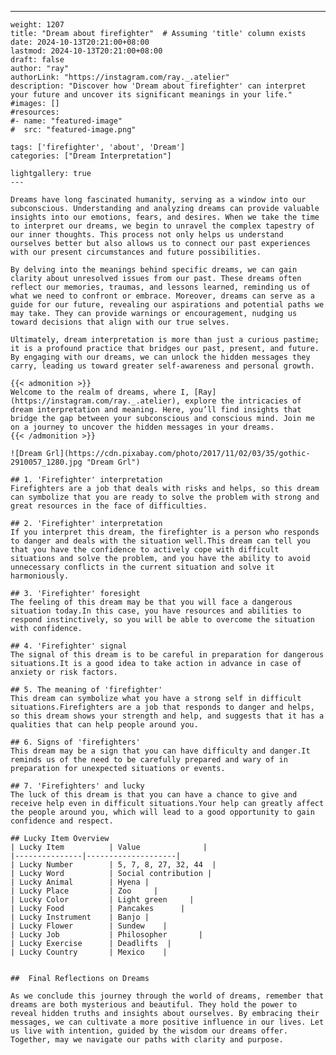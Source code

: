 ---
    weight: 1207
    title: "Dream about firefighter"  # Assuming 'title' column exists
    date: 2024-10-13T20:21:00+08:00
    lastmod: 2024-10-13T20:21:00+08:00
    draft: false
    author: "ray"
    authorLink: "https://instagram.com/ray._.atelier"
    description: "Discover how 'Dream about firefighter' can interpret your future and uncover its significant meanings in your life."
    #images: []
    #resources:
    #- name: "featured-image"
    #  src: "featured-image.png"
    
    tags: ['firefighter', 'about', 'Dream']
    categories: ["Dream Interpretation"]
    
    lightgallery: true
    ---
    
    Dreams have long fascinated humanity, serving as a window into our subconscious. Understanding and analyzing dreams can provide valuable insights into our emotions, fears, and desires. When we take the time to interpret our dreams, we begin to unravel the complex tapestry of our inner thoughts. This process not only helps us understand ourselves better but also allows us to connect our past experiences with our present circumstances and future possibilities.
    
    By delving into the meanings behind specific dreams, we can gain clarity about unresolved issues from our past. These dreams often reflect our memories, traumas, and lessons learned, reminding us of what we need to confront or embrace. Moreover, dreams can serve as a guide for our future, revealing our aspirations and potential paths we may take. They can provide warnings or encouragement, nudging us toward decisions that align with our true selves.
    
    Ultimately, dream interpretation is more than just a curious pastime; it is a profound practice that bridges our past, present, and future. By engaging with our dreams, we can unlock the hidden messages they carry, leading us toward greater self-awareness and personal growth.
    
    {{< admonition >}}
    Welcome to the realm of dreams, where I, [Ray](https://instagram.com/ray._.atelier), explore the intricacies of dream interpretation and meaning. Here, you’ll find insights that bridge the gap between your subconscious and conscious mind. Join me on a journey to uncover the hidden messages in your dreams.
    {{< /admonition >}}
    
    ![Dream Grl](https://cdn.pixabay.com/photo/2017/11/02/03/35/gothic-2910057_1280.jpg "Dream Grl")
    
    ## 1. 'Firefighter' interpretation
    Firefighters are a job that deals with risks and helps, so this dream can symbolize that you are ready to solve the problem with strong and great resources in the face of difficulties.
    
    ## 2. 'Firefighter' interpretation
    If you interpret this dream, the firefighter is a person who responds to danger and deals with the situation well.This dream can tell you that you have the confidence to actively cope with difficult situations and solve the problem, and you have the ability to avoid unnecessary conflicts in the current situation and solve it harmoniously.
    
    ## 3. 'Firefighter' foresight
    The feeling of this dream may be that you will face a dangerous situation today.In this case, you have resources and abilities to respond instinctively, so you will be able to overcome the situation with confidence.
    
    ## 4. 'Firefighter' signal
    The signal of this dream is to be careful in preparation for dangerous situations.It is a good idea to take action in advance in case of anxiety or risk factors.
    
    ## 5. The meaning of 'firefighter'
    This dream can symbolize what you have a strong self in difficult situations.Firefighters are a job that responds to danger and helps, so this dream shows your strength and help, and suggests that it has a qualities that can help people around you.
    
    ## 6. Signs of 'firefighters'
    This dream may be a sign that you can have difficulty and danger.It reminds us of the need to be carefully prepared and wary of in preparation for unexpected situations or events.
    
    ## 7. 'Firefighters' and lucky
    The luck of this dream is that you can have a chance to give and receive help even in difficult situations.Your help can greatly affect the people around you, which will lead to a good opportunity to gain confidence and respect.
    
    ## Lucky Item Overview
    | Lucky Item          | Value              |
    |---------------|--------------------|
    | Lucky Number        | 5, 7, 8, 27, 32, 44  |
    | Lucky Word          | Social contribution |
    | Lucky Animal        | Hyena |
    | Lucky Place         | Zoo     |
    | Lucky Color         | Light green     |
    | Lucky Food          | Pancakes      |
    | Lucky Instrument    | Banjo |
    | Lucky Flower        | Sundew    |
    | Lucky Job           | Philosopher       |
    | Lucky Exercise      | Deadlifts  |
    | Lucky Country       | Mexico    |
    
    
    ##  Final Reflections on Dreams
    
    As we conclude this journey through the world of dreams, remember that dreams are both mysterious and beautiful. They hold the power to reveal hidden truths and insights about ourselves. By embracing their messages, we can cultivate a more positive influence in our lives. Let us live with intention, guided by the wisdom our dreams offer. Together, may we navigate our paths with clarity and purpose.
    
